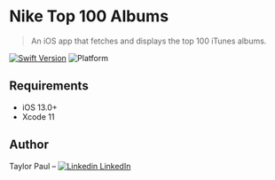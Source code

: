 # Nike Top 100 Albums
> An iOS app that fetches and displays the top 100 iTunes albums.

[![Swift Version](https://img.shields.io/badge/Swift-5.2.x-orange.svg)](https://swift.org)
![Platform](https://img.shields.io/cocoapods/p/LFAlertController.svg?style=flat)

## Requirements

- iOS 13.0+
- Xcode 11

## Author

Taylor Paul – [![Linkedin](https://i.stack.imgur.com/gVE0j.png) LinkedIn](https://www.linkedin.com/in/taylorjpaul)
